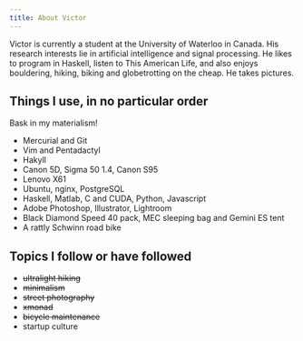 ```yaml
---
title: About Victor
---
```


Victor is currently a student at the University of Waterloo in Canada. His
research interests lie in artificial intelligence and signal processing. He
likes to program in Haskell, listen to This American Life, and also enjoys
bouldering, hiking, biking and globetrotting on the cheap. He takes pictures.

Things I use, in no particular order
-----------------------------
Bask in my materialism!

- Mercurial and Git
- Vim and Pentadactyl
- Hakyll
- Canon 5D, Sigma 50 1.4, Canon S95
- Lenovo X61
- Ubuntu, nginx, PostgreSQL
- Haskell, Matlab, C and CUDA, Python, Javascript
- Adobe Photoshop, Illustrator, Lightroom
- Black Diamond Speed 40 pack, MEC sleeping bag and Gemini ES tent
- A rattly Schwinn road bike

Topics I follow or have followed
--------------------------------
- ~~ultralight hiking~~
- ~~minimalism~~
- ~~street photography~~
- ~~xmonad~~
- ~~bicycle maintenance~~
- startup culture
